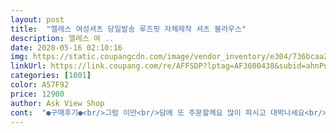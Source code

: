 ```yaml
---
layout: post 
title:  "엘레스 여성셔츠 당일발송 루즈핏 자체제작 셔츠 블라우스" 
description: 엘레스 여 ..
date: 2020-05-16 02:10:16 
img: https://static.coupangcdn.com/image/vendor_inventory/e304/736bcaa210f52015f83b00182148ae5d3ed6075a2fa0ded6fab2b8ec5dfd.jpg 
linkUrl: https://link.coupang.com/re/AFFSDP?lptag=AF3600438&subid=ahnPublicAsk&pageKey=1072702246&itemId=2021534644&vendorItemId=70586966315&traceid=V0-113-749da1bda1456147 
categories: [1001] 
color: A57F92 
price: 12900 
author: Ask View Shop 
cont:  "●구매후기●<br/>그럼 이만<br/>담에 또 주문할께요 많이 파시고 대박나세요<br/>목이 넓어서 ㅜㅜ<br/>배송도 빠르고 옷도 이쁘고 넘 좋아요<br/>사진과 동일하구 이뻐여 ㅎㅎ<br/>저렴한 가격에 한철입기 딱 좋아용<br/>제품 아주 잘 받았슴니다 제 맘에 아주 쏘옥드네요<br/>" 
---
```


